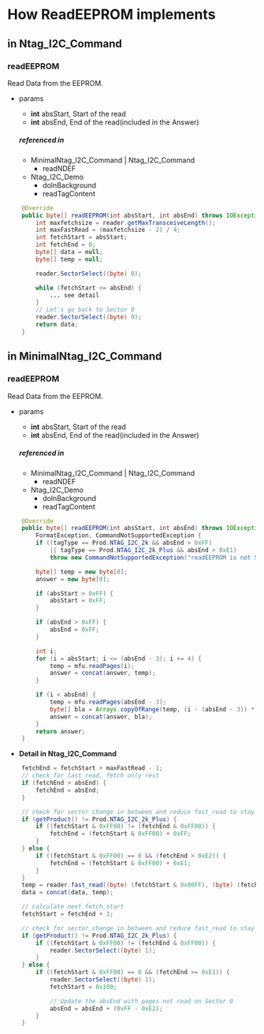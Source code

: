 



#  How ReadEEPROM implements

## in Ntag_I2C_Command
### readEEPROM
Read Data from the EEPROM.
- params
	- **int** absStart, Start of the read
	- **int** absEnd, End of the read(included in the Answer)

	##### referenced in
	- MinimalNtag_I2C_Command | Ntag_I2C_Command
		- readNDEF
	- Ntag_I2C_Demo
		- doInBackground
		- readTagContent
	 
```java
	@Override  
	public byte[] readEEPROM(int absStart, int absEnd) throws IOException,FormatException {  
		int maxfetchsize = reader.getMaxTransceiveLength();  
		int maxFastRead = (maxfetchsize - 2) / 4;  
		int fetchStart = absStart;  
		int fetchEnd = 0;  
		byte[] data = null;  
		byte[] temp = null;  

		reader.SectorSelect((byte) 0);  

		while (fetchStart <= absEnd) {  
			... see detail 
		}  
		// Let's go back to Sector 0  
		reader.SectorSelect((byte) 0);  
		return data;  
	}	
```



## in MinimalNtag_I2C_Command
### readEEPROM
Read Data from the EEPROM.
- params
	- **int** absStart, Start of the read
	- **int** absEnd, End of the read(included in the Answer)

	##### referenced in
	- MinimalNtag_I2C_Command | Ntag_I2C_Command
		- readNDEF
	- Ntag_I2C_Demo
		- doInBackground
		- readTagContent
	 
```java
	@Override  
	public byte[] readEEPROM(int absStart, int absEnd) throws IOException,  
		FormatException, CommandNotSupportedException {  
		if ((tagType == Prod.NTAG_I2C_2k && absEnd > 0xFF)  
			|| tagType == Prod.NTAG_I2C_2k_Plus && absEnd > 0xE1)  
			throw new CommandNotSupportedException("readEEPROM is not Supported for this Phone on Second Sector");  

		byte[] temp = new byte[0];  
		answer = new byte[0];  

		if (absStart > 0xFF) {  
			absStart = 0xFF;  
		}  

		if (absEnd > 0xFF) {  
			absEnd = 0xFF;  
		}  

		int i;  
		for (i = absStart; i <= (absEnd - 3); i += 4) {  
			temp = mfu.readPages(i);  
			answer = concat(answer, temp);  
		}  

		if (i < absEnd) {  
			temp = mfu.readPages(absEnd - 3);  
			byte[] bla = Arrays.copyOfRange(temp, (i - (absEnd - 3)) * 4, 16);  
			answer = concat(answer, bla);  
		}  
		return answer;  
	}
```


- **Detail in Ntag_I2C_Command**
```java
	fetchEnd = fetchStart + maxFastRead - 1;  
	// check for last read, fetch only rest  
	if (fetchEnd > absEnd) {  
		fetchEnd = absEnd;  
	}  

	// check for sector change in between and reduce fast_read to stay within sector  
	if (getProduct() != Prod.NTAG_I2C_2k_Plus) {  
		if ((fetchStart & 0xFF00) != (fetchEnd & 0xFF00)) {  
			fetchEnd = (fetchStart & 0xFF00) + 0xFF;  
		}  
	} else {  
		if ((fetchStart & 0xFF00) == 0 && (fetchEnd > 0xE2)) {  
			fetchEnd = (fetchStart & 0xFF00) + 0xE1;  
		}  
	}  
	temp = reader.fast_read((byte) (fetchStart & 0x00FF), (byte) (fetchEnd & 0x00FF));  
	data = concat(data, temp);  

	// calculate next fetch_start  
	fetchStart = fetchEnd + 1;  

	// check for sector change in between and reduce fast_read to stay within sector  
	if (getProduct() != Prod.NTAG_I2C_2k_Plus) {  
		if ((fetchStart & 0xFF00) != (fetchEnd & 0xFF00)) {  
			reader.SectorSelect((byte) 1);  
		}  
	} else {  
		if ((fetchStart & 0xFF00) == 0 && (fetchEnd >= 0xE1)) {  
			reader.SectorSelect((byte) 1);  
			fetchStart = 0x100;  

			// Update the absEnd with pages not read on Sector 0  
			absEnd = absEnd + (0xFF - 0xE2);  
		}  
	} 
```
 

<!--stackedit_data:
eyJoaXN0b3J5IjpbNzk4NTg1NDIzXX0=
-->